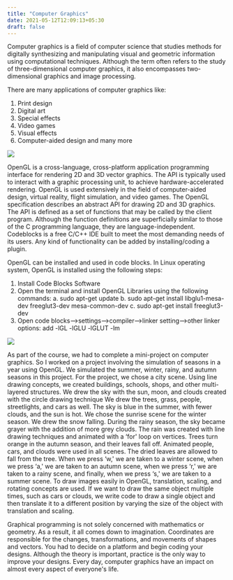 ```yaml
---
title: "Computer Graphics"
date: 2021-05-12T12:09:13+05:30
draft: false
---
```


Computer graphics is a field of computer science that studies methods for digitally synthesizing and manipulating visual and geometric information using computational techniques. Although the term often refers to the study of three-dimensional computer graphics, it also encompasses two-dimensional graphics and image processing. 

There are many applications of computer graphics like:
1. Print design
2. Digital art
3. Special effects
4. Video games
5. Visual effects
6. Computer-aided design and many more

![](first.jpg)

OpenGL is a cross-language, cross-platform application programming interface for rendering 2D and 3D vector graphics. The API is typically used to interact with a graphic processing unit, to achieve hardware-accelerated rendering. OpenGL is used extensively in the field of computer-aided design, virtual reality, flight simulation, and video games. The OpenGL specification describes an abstract API for drawing 2D and 3D graphics. The API is defined as a set of functions that may be called by the client program. Although the function definitions are superficially similar to those of the C programming language, they are language-independent. 
Codeblocks is a free C/C++ IDE built to meet the most demanding needs of its users. Any kind of functionality can be added by installing/coding a plugin.

OpenGL can be installed and used in code blocks. In Linux operating system, OpenGL is installed using the following steps:
1. Install  Code Blocks Software 
2. Open the terminal and install OpenGL Libraries using the following commands:
     a. sudo apt-get update
     b. sudo apt-get install libglu1-mesa-dev freeglut3-dev mesa-common-dev
     c. sudo apt-get install freeglut3-dev
3. Open code blocks-->settings-->compiler-->linker setting-->other linker options: add -lGL -lGLU -lGLUT  -lm

![](second.png)

As part of the course, we had to complete a mini-project on computer graphics. So I worked on a project involving the simulation of seasons in a year using OpenGL.
We simulated the summer, winter, rainy, and autumn seasons in this project. For the project, we chose a city scene. Using line drawing concepts, we created buildings, schools, shops, and other multi-layered structures. We drew the sky with the sun, moon, and clouds created with the circle drawing technique We drew the trees, grass, people, streetlights, and cars as well. The sky is blue in the summer, with fewer clouds, and the sun is hot. We chose the sunrise scene for the winter season. We drew the snow falling. During the rainy season, the sky became grayer with the addition of more grey clouds. The rain was created with line drawing techniques and animated with a ‘for' loop on vertices. Trees turn orange in the autumn season, and their leaves fall off. Animated people, cars, and clouds were used in all scenes. The dried leaves are allowed to fall from the tree. When we press ‘w,' we are taken to a winter scene, when we press ‘a,' we are taken to an autumn scene, when we press ‘r,' we are taken to a rainy scene, and finally, when we press ‘s,' we are taken to a summer scene. To draw images easily in OpenGL, translation, scaling, and rotating concepts are used. If we want to draw the same object multiple times, such as cars or clouds, we write code to draw a single object and then translate it to a different position by varying the size of the object with translation and scaling. 

Graphical programming is not solely concerned with mathematics or geometry. As a result, it all comes down to imagination. Coordinates are responsible for the changes, transformations, and movements of shapes and vectors. You had to decide on a platform and begin coding your designs. Although the theory is important, practice is the only way to improve your designs. Every day, computer graphics have an impact on almost every aspect of everyone's life.
